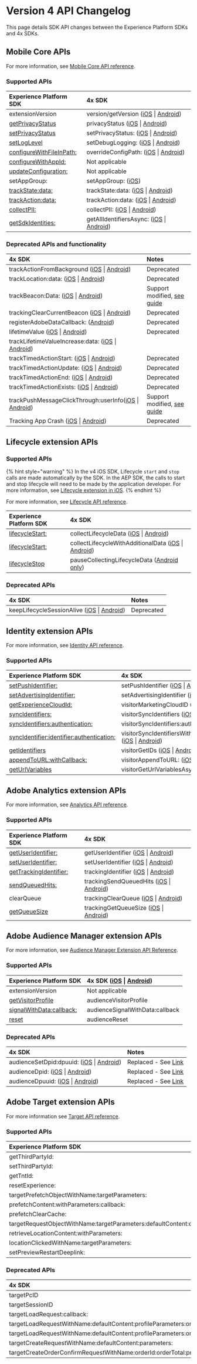 # Version 4 API Changelog

This page details SDK API changes between the Experience Platform SDKs and 4x SDKs.

## Mobile Core APIs <a id="audience-manager-extension-apis"></a>

For more information, see [Mobile Core API reference](foundation-extensions/mobile-core/mobile-core-api-reference.md).

### Supported APIs

| Experience Platform SDK | 4x SDK |
| :--- | :--- |
| extensionVersion | version/getVersion \([iOS](https://experienceleague.adobe.com/docs/mobile-services/ios/config-ios/sdk-methods.html?lang=en) \| [Android](https://experienceleague.adobe.com/docs/mobile-services/android/configuration-android/methods.html?lang=en)\) |
| [getPrivacyStatus](resources/privacy-and-gdpr.md#set-and-get-privacy-status) | privacyStatus \([iOS](https://experienceleague.adobe.com/docs/mobile-services/ios/config-ios/sdk-methods.html?lang=en) \| [Android](https://experienceleague.adobe.com/docs/mobile-services/android/configuration-android/methods.html?lang=en)\) |
| [setPrivacyStatus](resources/privacy-and-gdpr.md#set-and-get-privacy-status) | setPrivacyStatus: \([iOS](https://experienceleague.adobe.com/docs/mobile-services/ios/config-ios/sdk-methods.html?lang=en) \| [Android](https://experienceleague.adobe.com/docs/mobile-services/android/configuration-android/methods.html?lang=en)\) |
| [setLogLevel](getting-started/initialize-the-sdk.md#enable-debug-logging) | setDebugLogging: \([iOS](https://experienceleague.adobe.com/docs/mobile-services/ios/config-ios/sdk-methods.html?lang=en) \| [Android](https://experienceleague.adobe.com/docs/mobile-services/android/configuration-android/methods.html?lang=en)\) |
| [configureWithFileInPath:](api-change-log.md) | overrideConfigPath: \([iOS](https://experienceleague.adobe.com/docs/mobile-services/ios/config-ios/sdk-methods.html?lang=en) \| [Android](https://experienceleague.adobe.com/docs/mobile-services/android/configuration-android/methods.html?lang=en)\) |
| [configureWithAppId:](api-change-log.md) | Not applicable |
| [updateConfiguration:](api-change-log.md) | Not applicable |
| setAppGroup: | setAppGroup: \([iOS](https://experienceleague.adobe.com/docs/mobile-services/ios/ios-ext/ios-ext.html?lang=en)\) |
| [trackState:data:](foundation-extensions/mobile-core/mobile-core-api-reference.md#track-app-states-and-views) | trackState:data: \([iOS](https://experienceleague.adobe.com/docs/mobile-services/ios/analytics-ios/states.html?lang=en) \| [Android](https://experienceleague.adobe.com/docs/mobile-services/android/analytics-android/states.html?lang=en)\) |
| [trackAction:data:](foundation-extensions/mobile-core/mobile-core-api-reference.md#track-app-states-and-views) | trackAction:data: \([iOS](https://experienceleague.adobe.com/docs/mobile-services/ios/analytics-ios/actions.html?lang=en) \| [Android](https://experienceleague.adobe.com/docs/mobile-services/android/analytics-android/actions.html?lang=en)\) |
| [collectPII:](foundation-extensions/mobile-core/mobile-core-api-reference.md#collect-pii) | collectPII: \([iOS](https://experienceleague.adobe.com/docs/mobile-services/ios/analytics-ios/postbacks/c-pii-postbacks.html?lang=en) \| [Android](https://experienceleague.adobe.com/docs/mobile-services/android/analytics-android/postbacks/c-pii-postbacks.html?lang=en)\) |
| [getSdkIdentities:](foundation-extensions/mobile-core/identity/identity-api-reference.md#get-identifiers) | getAllIdentifiersAsync: \([iOS](https://experienceleague.adobe.com/docs/mobile-services/ios/privacy-gdpr-ios/c-mob-gdpr-ret-stored-ids-ios.html?lang=en) \| [Android](https://experienceleague.adobe.com/docs/mobile-services/android/gdpr-privacy-android/c-mob-gdpr-ret-stored-ids-android.html?lang=en)\) |

### Deprecated APIs and functionality

| 4x SDK | Notes |
| :--- | :--- |
| trackActionFromBackground \([iOS](https://experienceleague.adobe.com/docs/mobile-services/ios/analytics-ios/actions.html?lang=en) \| [Android](https://experienceleague.adobe.com/docs/mobile-services/android/analytics-android/actions.html?lang=en)\) | Deprecated |
| trackLocation:data: \([iOS](https://experienceleague.adobe.com/docs/mobile-services/ios/location-ios/geo-poi.html?lang=en) \| [Android](https://experienceleague.adobe.com/docs/mobile-services/android/location/geo-poi.html?lang=en)\) | Deprecated |
| trackBeacon:Data: \([iOS](https://experienceleague.adobe.com/docs/mobile-services/ios/location-ios/ibeacon.html?lang=en) \| [Android](https://experienceleague.adobe.com/docs/mobile-services/android/location/beacon.html?lang=en)\) | Support modified, [see guide](resources/user-guides/track-beacon.md) |
| trackingClearCurrentBeacon \([iOS](https://experienceleague.adobe.com/docs/mobile-services/ios/location-ios/ibeacon.html?lang=en) \| [Android](https://experienceleague.adobe.com/docs/mobile-services/android/location/beacon.html?lang=en)\) | Deprecated |
| registerAdobeDataCallback: \([Android](https://experienceleague.adobe.com/docs/mobile-services/android/configuration-android/methods.html?lang=en)\) | Deprecated |
| lifetimeValue \([iOS](https://experienceleague.adobe.com/docs/mobile-services/ios/analytics-ios/lifetime-value.html?lang=en) \| [Android](https://experienceleague.adobe.com/docs/mobile-services/android/analytics-android/lifetime-value.html?lang=en)\) | Deprecated |
| trackLifetimeValueIncrease:data: \([iOS](https://experienceleague.adobe.com/docs/mobile-services/ios/analytics-ios/lifetime-value.html?lang=en) \| [Android](https://experienceleague.adobe.com/docs/mobile-services/android/analytics-android/lifetime-value.html?lang=en)\) |  |
| trackTimedActionStart: \([iOS](https://experienceleague.adobe.com/docs/mobile-services/ios/analytics-ios/timed-actions.html?lang=en) \| [Android](https://experienceleague.adobe.com/docs/mobile-services/android/analytics-android/timed-actions.html?lang=en)\) | Deprecated |
| trackTimedActionUpdate: \([iOS](https://experienceleague.adobe.com/docs/mobile-services/ios/analytics-ios/timed-actions.html?lang=en) \| [Android](https://experienceleague.adobe.com/docs/mobile-services/android/analytics-android/timed-actions.html?lang=en)\) | Deprecated |
| trackTimedActionEnd: \([iOS](https://experienceleague.adobe.com/docs/mobile-services/ios/analytics-ios/timed-actions.html?lang=en) \| [Android](https://experienceleague.adobe.com/docs/mobile-services/android/analytics-android/timed-actions.html?lang=en)\) | Deprecated |
| trackTimedActionExists: \([iOS](https://experienceleague.adobe.com/docs/mobile-services/ios/analytics-ios/timed-actions.html?lang=en) \| [Android](https://experienceleague.adobe.com/docs/mobile-services/android/analytics-android/timed-actions.html?lang=en)\) | Deprecated |
| trackPushMessageClickThrough:userInfo\([iOS](https://experienceleague.adobe.com/docs/mobile-services/ios/messaging-ios/push-messaging/push-messaging.html?lang=en) \| [Android](https://experienceleague.adobe.com/docs/mobile-services/android/messaging-android/push-messaging/push-messaging.html?lang=en)\) | Support modified, [see guide](https://aep-sdks.gitbook.io/docs/resources/frequently-asked-questions#how-can-i-track-user-engagement-of-push-notifications-using-the-experience-platform-mobile-sdk) |
| Tracking App Crash \([iOS](https://experienceleague.adobe.com/docs/mobile-services/ios/analytics-ios/crashes.html?lang=en) \| [Android](https://experienceleague.adobe.com/docs/mobile-services/android/analytics-android/crashes.html?lang=en)\) | Deprecated |

## Lifecycle extension APIs

### Supported APIs

{% hint style="warning" %}
In the v4 iOS SDK, Lifecycle `start` and `stop` calls are made automatically by the SDK. In the AEP SDK, the calls to start and stop lifecycle will need to be made by the application developer. For more information, see [Lifecycle extension in iOS](foundation-extensions/mobile-core/lifecycle/lifecycle-extension-in-ios.md).
{% endhint %}

For more information, see [Lifecycle API reference](foundation-extensions/mobile-core/lifecycle/lifecycle-api-reference.md).

| Experience Platform SDK | 4x SDK |
| :--- | :--- |
| [lifecycleStart:](foundation-extensions/mobile-core/lifecycle/lifecycle-api-reference.md#lifecycle-start-and-pause) | collectLifecycleData \([iOS](https://experienceleague.adobe.com/docs/mobile-services/ios/config-ios/sdk-methods.html?lang=en) \| [Android](https://experienceleague.adobe.com/docs/mobile-services/android/configuration-android/methods.html?lang=en)\) |
| [lifecycleStart:](foundation-extensions/mobile-core/lifecycle/lifecycle-api-reference.md#collect-additional-data-with-lifecycle) | collectLifecycleWithAdditionalData \([iOS](https://experienceleague.adobe.com/docs/mobile-services/ios/config-ios/sdk-methods.html?lang=en) \| [Android](https://experienceleague.adobe.com/docs/mobile-services/android/configuration-android/methods.html?lang=en)\) |
| [lifecycleStop](foundation-extensions/mobile-core/lifecycle/lifecycle-api-reference.md#lifecycle-start-and-pause) | pauseCollectingLifecycleData \([Android only](https://experienceleague.adobe.com/docs/mobile-services/android/configuration-android/methods.html?lang=en)\) |

### Deprecated APIs

| 4x SDK | Notes |
| :--- | :--- |
| keepLifecycleSessionAlive \([iOS](https://experienceleague.adobe.com/docs/mobile-services/ios/config-ios/sdk-methods.html?lang=en) \| [Android](https://experienceleague.adobe.com/docs/mobile-services/android/configuration-android/methods.html?lang=en)\) | Deprecated |

## Identity extension APIs

For more information, see [Identity API reference](foundation-extensions/mobile-core/identity/identity-api-reference.md).

### Supported APIs

| Experience Platform SDK | 4x SDK |
| :--- | :--- |
| [setPushIdentifier:](https://aep-sdks.gitbook.io/docs/using-mobile-extensions/mobile-core/identity/identity-api-reference#setpushidentifier) | setPushIdentifier \([iOS](https://experienceleague.adobe.com/docs/mobile-services/ios/config-ios/sdk-methods.html?lang=en) \| [Android](https://experienceleague.adobe.com/docs/mobile-services/android/configuration-android/methods.html?lang=en)\) |
| [setAdvertisingIdentifier:](https://aep-sdks.gitbook.io/docs/using-mobile-extensions/mobile-core/identity/identity-api-reference#setadvertisingidentifier) | setAdvertisingIdentifier \([iOS](https://experienceleague.adobe.com/docs/mobile-services/ios/config-ios/sdk-methods.html?lang=en) \| [Android](https://experienceleague.adobe.com/docs/mobile-services/android/configuration-android/methods.html?lang=en)\) |
| [getExperienceCloudId:](https://aep-sdks.gitbook.io/docs/using-mobile-extensions/mobile-core/identity/identity-api-reference#getexperiencecloudid) | visitorMarketingCloudID \([iOS](https://experienceleague.adobe.com/docs/mobile-services/ios/exp-cloud-ios/mc-methods.html?lang=en) \| [Android](https://experienceleague.adobe.com/docs/mobile-services/android/experience-cloud-android/mc-methods.html?lang=en)\) |
| [syncIdentifiers:](https://aep-sdks.gitbook.io/docs/using-mobile-extensions/mobile-core/identity/identity-api-reference#syncidentifiers) | visitorSyncIdentifiers \([iOS](https://experienceleague.adobe.com/docs/mobile-services/ios/exp-cloud-ios/mc-methods.html?lang=en) \| [Android](https://experienceleague.adobe.com/docs/mobile-services/android/experience-cloud-android/mc-methods.html?lang=en)\) |
| [syncIdentifiers:authentication:](https://aep-sdks.gitbook.io/docs/using-mobile-extensions/mobile-core/identity/identity-api-reference#syncidentifiers-overloaded) | visitorSyncIdentifiers:authenticationState: \([iOS](https://experienceleague.adobe.com/docs/mobile-services/ios/exp-cloud-ios/mc-methods.html?lang=en) \| [Android](https://experienceleague.adobe.com/docs/mobile-services/android/experience-cloud-android/mc-methods.html?lang=en)\) |
| [syncIdentifier:identifier:authentication:](https://aep-sdks.gitbook.io/docs/using-mobile-extensions/mobile-core/identity/identity-api-reference#syncidentifier) | visitorSyncIdentifiersWithType:identifier:authenticationState: \([iOS](https://experienceleague.adobe.com/docs/mobile-services/ios/exp-cloud-ios/mc-methods.html?lang=en) \| [Android](https://experienceleague.adobe.com/docs/mobile-services/android/experience-cloud-android/mc-methods.html?lang=en)\) |
| [getIdentifiers](https://aep-sdks.gitbook.io/docs/using-mobile-extensions/mobile-core/identity/identity-api-reference#getidentifiers) | visitorGetIDs \([iOS](https://experienceleague.adobe.com/docs/mobile-services/ios/exp-cloud-ios/mc-methods.html?lang=en) \| [Android](https://experienceleague.adobe.com/docs/mobile-services/android/experience-cloud-android/mc-methods.html?lang=en)\) |
| [appendToURL:withCallback:](https://aep-sdks.gitbook.io/docs/using-mobile-extensions/mobile-core/identity/identity-api-reference#appendvisitorinfoforurl) | visitorAppendToURL: \([iOS](https://experienceleague.adobe.com/docs/mobile-services/ios/exp-cloud-ios/mc-methods.html?lang=en) \| [Android](https://experienceleague.adobe.com/docs/mobile-services/android/experience-cloud-android/mc-methods.html?lang=en)\) |
| [getUrlVariables](https://aep-sdks.gitbook.io/docs/using-mobile-extensions/mobile-core/identity/identity-api-reference#geturlvariables) | visitorGetUrlVariablesAsync: \([iOS](https://experienceleague.adobe.com/docs/mobile-services/ios/sdk-reference-ios/hybrid-app.html?lang=en) \| [Android](https://experienceleague.adobe.com/docs/mobile-services/android/sdk-reference-android/hybrid-app.html?lang=en)\) |

## Adobe Analytics extension APIs <a id="audience-manager-extension-apis"></a>

For more information, see [Analytics API reference](using-mobile-extensions/adobe-analytics/analytics-api-reference.md).

### Supported APIs

| Experience Platform SDK | 4x SDK |
| :--- | :--- |
| [getUserIdentifier:](using-mobile-extensions/adobe-analytics/analytics-api-reference.md#getcustomidentifier) | getUserIdentifier \([iOS](https://experienceleague.adobe.com/docs/mobile-services/ios/config-ios/sdk-methods.html?lang=en) \| [Android](https://experienceleague.adobe.com/docs/mobile-services/android/configuration-android/methods.html?lang=en)\) |
| [setUserIdentifier:](using-mobile-extensions/adobe-analytics/analytics-api-reference.md#setcustomidentifier) | setUserIdentifier \([iOS](https://experienceleague.adobe.com/docs/mobile-services/ios/config-ios/sdk-methods.html?lang=en) \| [Android](https://experienceleague.adobe.com/docs/mobile-services/android/configuration-android/methods.html?lang=en)\) |
| [getTrackingIdentifier:](using-mobile-extensions/adobe-analytics/analytics-api-reference.md#gettrackingidentifier) | trackingIdentifier \([iOS](https://experienceleague.adobe.com/docs/mobile-services/ios/config-ios/sdk-methods.html?lang=en) \| [Android](https://experienceleague.adobe.com/docs/mobile-services/android/configuration-android/methods.html?lang=en)\) |
| [sendQueuedHits:](using-mobile-extensions/adobe-analytics/analytics-api-reference.md#sendqueuedhits) | trackingSendQueuedHits \([iOS](https://experienceleague.adobe.com/docs/mobile-services/ios/analytics-ios/analytics-methods.html?lang=en) \| [Android](https://experienceleague.adobe.com/docs/mobile-services/android/analytics-android/analytics-methods.html?lang=en)\) |
| clearQueue | trackingClearQueue \([iOS](https://experienceleague.adobe.com/docs/mobile-services/ios/analytics-ios/analytics-methods.html?lang=en) \| [Android](https://experienceleague.adobe.com/docs/mobile-services/android/analytics-android/analytics-methods.html?lang=en)\) |
| [getQueueSize](using-mobile-extensions/adobe-analytics/analytics-api-reference.md#sendqueuedhits-1) | trackingGetQueueSize \([iOS](https://experienceleague.adobe.com/docs/mobile-services/ios/analytics-ios/analytics-methods.html?lang=en) \| [Android](https://experienceleague.adobe.com/docs/mobile-services/android/analytics-android/analytics-methods.html?lang=en)\) |

## Adobe Audience Manager extension APIs <a id="audience-manager-extension-apis"></a>

For more information, see [Audience Manager Extension API Reference](using-mobile-extensions/adobe-audience-manager/audience-manager-api-reference.md).

### Supported APIs <a id="supported-apis"></a>

| Experience Platform SDK | 4x SDK \([iOS](https://experienceleague.adobe.com/docs/mobile-services/ios/aam-methods.html?lang=en) \| [Android](https://experienceleague.adobe.com/docs/mobile-services/android/audience-manager-android/c-audience-manager-methods.html?lang=en)\) |
| :--- | :--- |
| extensionVersion | Not applicable |
| [​getVisitorProfile​](using-mobile-extensions/adobe-audience-manager/audience-manager-api-reference.md#get-visitor-profile) | audienceVisitorProfile |
| [​signalWithData:callback:​](using-mobile-extensions/adobe-audience-manager/audience-manager-api-reference.md#send-signals-to-audience-manager) | audienceSignalWithData:callback |
| [​reset​](using-mobile-extensions/adobe-audience-manager/audience-manager-api-reference.md#reset-identifiers-and-profiles) | audienceReset |

### Deprecated APIs <a id="deprecated-apis"></a>

| 4x SDK | Notes |
| :--- | :--- |
| audienceSetDpid:dpuuid: \([iOS](https://experienceleague.adobe.com/docs/mobile-services/ios/aam-methods.html?lang=en) \| [Android](https://experienceleague.adobe.com/docs/mobile-services/android/audience-manager-android/c-audience-manager-methods.html?lang=en)\) | Replaced - See [Link](https://experienceleague.adobe.com/docs/audience-manager/user-guide/reference/cid.html?lang=en)​ |
| audienceDpid: \([iOS](https://experienceleague.adobe.com/docs/mobile-services/ios/aam-methods.html?lang=en) \| [Android](https://experienceleague.adobe.com/docs/mobile-services/android/audience-manager-android/c-audience-manager-methods.html?lang=en)\) | Replaced - See [Link](https://experienceleague.adobe.com/docs/audience-manager/user-guide/reference/cid.html?lang=en)​ |
| audienceDpuuid: \([iOS](https://experienceleague.adobe.com/docs/mobile-services/ios/aam-methods.html?lang=en) \| [Android](https://experienceleague.adobe.com/docs/mobile-services/android/audience-manager-android/c-audience-manager-methods.html?lang=en)\) | Replaced - See [Link](https://experienceleague.adobe.com/docs/audience-manager/user-guide/reference/cid.html?lang=en)​ |

## Adobe Target extension APIs

For more information see [Target API reference](using-mobile-extensions/adobe-target/target-api-reference.md).

### Supported APIs

| Experience Platform SDK | 4x SDK \(iOS \| Android\) |
| :--- | :--- |
| getThirdPartyId: | targetThirdPartyID |
| setThirdPartyId: | targetSetThirdPartyID |
| getTntId: | Not applicable |
| resetExperience: | targetClearCookies |
| targetPrefetchObjectWithName:targetParameters: | targetPrefetchObjectWithName:mboxParameters: |
| prefetchContent:withParameters:callback: | targetPrefetchContent:withProfileParameters:callback: |
| prefetchClearCache: | targetPrefetchClearCache |
| targetRequestObjectWithName:targetParameters:defaultContent:callback: | targetRequestObjectWithName:defaultContent:mboxParameters:callback: |
| retrieveLocationContent:withParameters: | targetLoadRequests:withProfileParameters: |
| locationClickedWithName:targetParameters: | locationClickedWithName:mboxParameters:productParameters:orderParameters: |
| setPreviewRestartDeeplink: | targetPreviewRestartDeepLink: |

### Deprecated APIs

| 4x SDK | Notes |
| :--- | :--- |
| targetPcID | Deprecated |
| targetSessionID | Deprecated |
| targetLoadRequest:callback: | Deprecated |
| targetLoadRequestWithName:defaultContent:profileParameters:orderParameters:mboxParameters:callback: | Deprecated |
| targetLoadRequestWithName:defaultContent:profileParameters:orderParameters:mboxParameters:requestLocationParameters:callback: | Deprecated |
| targetCreateRequestWithName:defaultContent:parameters: | Deprecated |
| targetCreateOrderConfirmRequestWithName:orderId:orderTotal:productPurchasedId:parameters: | Deprecated |


